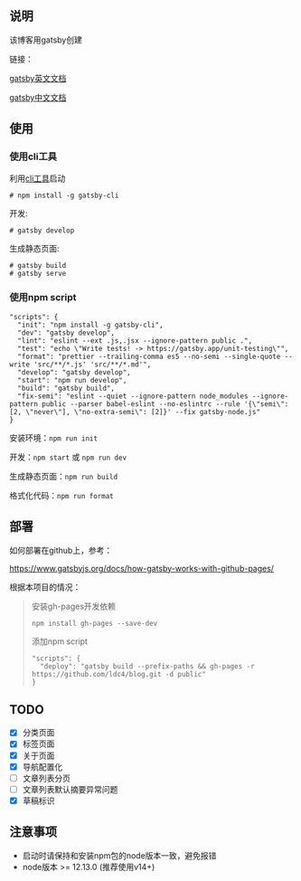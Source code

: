 ## 说明

该博客用gatsby创建

链接：

[gatsby英文文档](https://www.gatsbyjs.org/docs/)

[gatsby中文文档](https://www.gatsbyjs.cn/docs/)

## 使用

### 使用cli工具
利用[cli工具](https://www.gatsbyjs.org/docs/quick-start)启动
```
# npm install -g gatsby-cli
```

开发:

```
# gatsby develop
```

生成静态页面:

```
# gatsby build
# gatsby serve
```

### 使用npm script

```
"scripts": {
  "init": "npm install -g gatsby-cli",
  "dev": "gatsby develop",
  "lint": "eslint --ext .js,.jsx --ignore-pattern public .",
  "test": "echo \"Write tests! -> https://gatsby.app/unit-testing\"",
  "format": "prettier --trailing-comma es5 --no-semi --single-quote --write 'src/**/*.js' 'src/**/*.md'",
  "develop": "gatsby develop",
  "start": "npm run develop",
  "build": "gatsby build",
  "fix-semi": "eslint --quiet --ignore-pattern node_modules --ignore-pattern public --parser babel-eslint --no-eslintrc --rule '{\"semi\": [2, \"never\"], \"no-extra-semi\": [2]}' --fix gatsby-node.js"
}
```

安装环境：`npm run init`

开发：`npm start` 或 `npm run dev`

生成静态页面：`npm run build`

格式化代码：`npm run format`

## 部署

如何部署在github上，参考：

https://www.gatsbyjs.org/docs/how-gatsby-works-with-github-pages/

根据本项目的情况：

> 安装gh-pages开发依赖
>  ```
>  npm install gh-pages --save-dev
>  ```
> 添加npm script
>  ```
>  "scripts": {
>    "deploy": "gatsby build --prefix-paths && gh-pages -r https://github.com/ldc4/blog.git -d public"
>  }
>  ```

## TODO

- [x] 分类页面
- [x] 标签页面
- [x] 关于页面
- [x] 导航配置化
- [ ] 文章列表分页
- [ ] 文章列表默认摘要异常问题
- [x] 草稿标识

## 注意事项

- 启动时请保持和安装npm包的node版本一致，避免报错
- node版本 >= 12.13.0 (推荐使用v14+)
